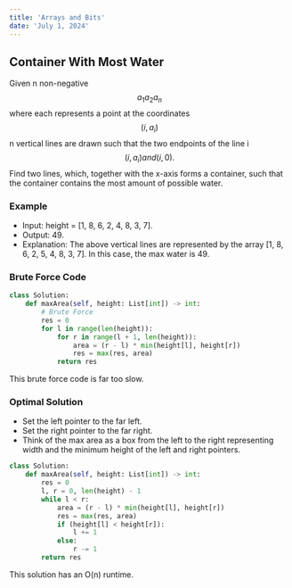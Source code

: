 ```yaml
---
title: 'Arrays and Bits'
date: 'July 1, 2024'
---
```


## Container With Most Water
Given n non-negative
$$
a_{1}
a_{2}
a_{n}
$$
where each represents a point at the coordinates
$$
(i, a_{i})
$$
n vertical lines are drawn such that the two endpoints of the line i
$$
(i, a_{i})
and
(i, 0).
$$
Find two lines, which, together with the x-axis forms a container, such that the container contains the most amount of possible water.

### Example
- Input: height = [1, 8, 6, 2, 4, 8, 3, 7].
- Output: 49.
- Explanation: The above vertical lines are represented by the array [1, 8, 6, 2, 5, 4, 8, 3, 7]. In this case, the max water is 49.

### Brute Force Code
```python
class Solution:
    def maxArea(self, height: List[int]) -> int:
        # Brute Force
        res = 0
        for l in range(len(height)):
            for r in range(l + 1, len(height)):
                area = (r - l) * min(height[l], height[r])
                res = max(res, area)
            return res
```
This brute force code is far too slow.

### Optimal Solution
- Set the left pointer to the far left.
- Set the right pointer to the far right.
- Think of the max area as a box from the left to the right representing width and the minimum height of the left and right pointers.

```python
class Solution:
    def maxArea(self, height: List[int]) -> int:
        res = 0
        l, r = 0, len(height) - 1
        while l < r:
            area = (r - l) * min(height[l], height[r])
            res = max(res, area)
            if (height[l] < height[r]):
                l += 1
            else:
                r -= 1
        return res
```

This solution has an O(n) runtime.